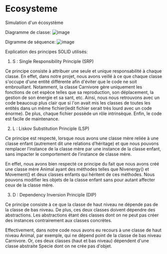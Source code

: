 # Ecosysteme
Simulation d'un écosystème

Diagramme de classe:
![image](https://user-images.githubusercontent.com/78801832/147873853-c4f48b21-d534-4d72-b3f3-61e78115381b.png)

Digramme de séquence:
![image](https://user-images.githubusercontent.com/78801832/147873920-0034b917-a857-45b3-9721-bb154034000f.png)

Explication des principes SOLID utilisés:

  1) S : Single Responsibility Principle (SRP)
  
Ce principe consiste à attribuer une seule et unique responsabilité à chaque classe. 
En effet, dans notre projet, nous avons veillé à ce que chaque classe s'occupe d'une entité différente afin d'éviter que le code ne soit embrouillant. Notamment, la classe Carnivore gère uniquement les fonctions de cet espèce telles que sa reproduction, son déplacement, la gestion de son énergie et sa sant, etc.
Ainsi, nous nous retrouvons avec un code beaucoup plus clair que si l'on avait mis les classes de toutes les entités dans un même fichier(ledit fichier serait très lourd avec un code énorme). 
De plus, chaque fichier possède un rôle intrinsèque.
Enfin, le code est facile de maintenance.
    
  2) L : Liskov Substitution Principle (LSP)
  
Ce principe est respecté, lorsque nous avons une classe mère reliée à une classe enfant (autrement dit une relations d’héritage) et que nous pouvons remplacer l’instance de la classe mère par une instance de la classe enfant, sans impacter le comportement de l’instance de classe mère. 

En effet, nous avons bien respecté ce principe du fait que nous avons créé une classe mère Animal ayant des méthodes telles que Nivenergy() et Movement() et deux classes enfants qui héritent de ces méthodes. Nous pouvons modifier les objets de la classe enfant sans pour autant affecter ceux de la classe mère.

   3) D : Dependency Inversion Principle (DIP)
   
Ce  principe consiste à ce que la classe de haut niveau ne dépende pas de la classe de bas niveau. De plus, ces deux classes doivent dépendre des abstractions. Les abstractions étant des classes dont on ne peut pas créer des instances contrairement aux classes concrètes.

Effectivement, dans notre code nous avons eu recours à une classe de haut niveau Animal, par exemple, qui ne dépend point de la classe de bas niveau Carnivore. Or, ces deux classes (haut et bas niveau) dépendent d'une classe abstraite Specie dont on ne crée pas d'objet.

